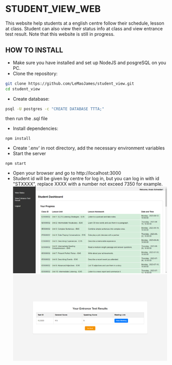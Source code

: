 # STUDENT_VIEW_WEB
This website help students at a english centre follow their schedule, lesson at class. Student can also view their status info at class and view entrance test result. Note that this website is still in progress.
## HOW TO INSTALL
- Make sure you have installed and set up NodeJS and posgreSQL on you PC.
- Clone the repository:
```sh
git clone https://github.com/LeMaoJames/student_view.git
cd student_view
```
- Create database:
```sh
psql -U postgres -c "CREATE DATABASE TTTA;"
```
then run the .sql file 
- Install dependencies:
```
npm install

```
- Create '.env' in root directory, add the necessary environment variables 
- Start the server
```
npm start
```
- Open your browser and go to http://localhost:3000
- Student id will be given by centre for log in, but you can log in with id "STXXXX", replace XXXX with a number not exceed 7350 for example. 
![example](ex1.png)
![example](ex2.png)